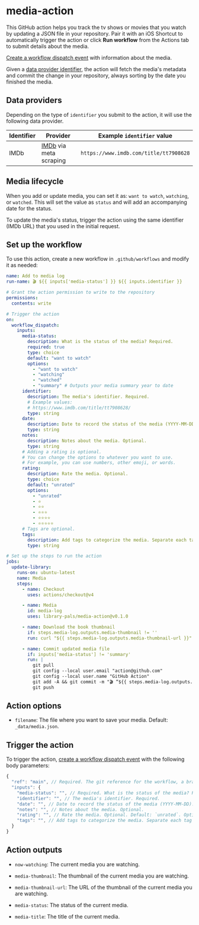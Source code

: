 # media-action

This GitHub action helps you track the tv shows or movies that you watch by updating a JSON file in your repository. Pair it with an iOS Shortcut to automatically trigger the action or click **Run workflow** from the Actions tab to submit details about the media.

[Create a workflow dispatch event](https://docs.github.com/en/rest/actions/workflows#create-a-workflow-dispatch-event) with information about the media.

Given a [data provider identifier](#data-providers), the action will fetch the media's metadata and commit the change in your repository, always sorting by the date you finished the media.

## Data providers

Depending on the type of `identifier` you submit to the action, it will use the following data provider.

| Identifier | Provider                                        | Example `identifier` value             |
| ---------- | ----------------------------------------------- | -------------------------------------- |
| IMDb       | [IMDb](https://www.imdb.com/) via meta scraping | `https://www.imdb.com/title/tt7908628` |

## Media lifecycle

When you add or update media, you can set it as: `want to watch`, `watching`, or `watched`. This will set the value as `status` and will add an accompanying date for the status.

To update the media's status, trigger the action using the same identifier (IMDb URL) that you used in the initial request.

<!-- START GENERATED DOCUMENTATION -->

## Set up the workflow

To use this action, create a new workflow in `.github/workflows` and modify it as needed:

```yml
name: Add to media log
run-name: 🎬 ${{ inputs['media-status'] }} ${{ inputs.identifier }}

# Grant the action permission to write to the repository
permissions:
  contents: write

# Trigger the action
on:
  workflow_dispatch:
    inputs:
      media-status:
        description: What is the status of the media? Required.
        required: true
        type: choice
        default: "want to watch"
        options:
          - "want to watch"
          - "watching"
          - "watched"
          - "summary" # Outputs your media summary year to date
      identifier:
        description: The media's identifier. Required.
        # Example values:
        # https://www.imdb.com/title/tt7908628/
        type: string
      date:
        description: Date to record the status of the media (YYYY-MM-DD). Leave blank for today.
        type: string
      notes:
        description: Notes about the media. Optional.
        type: string
      # Adding a rating is optional.
      # You can change the options to whatever you want to use.
      # For example, you can use numbers, other emoji, or words.
      rating:
        description: Rate the media. Optional.
        type: choice
        default: "unrated"
        options:
          - "unrated"
          - ⭐️
          - ⭐️⭐️
          - ⭐️⭐️⭐️
          - ⭐️⭐️⭐️⭐️
          - ⭐️⭐️⭐️⭐️⭐️
      # Tags are optional.
      tags:
        description: Add tags to categorize the media. Separate each tag with a comma.
        type: string

# Set up the steps to run the action
jobs:
  update-library:
    runs-on: ubuntu-latest
    name: Media
    steps:
      - name: Checkout
        uses: actions/checkout@v4

      - name: Media
        id: media-log
        uses: library-pals/media-action@v0.1.0

      - name: Download the book thumbnail
        if: steps.media-log.outputs.media-thumbnail != ''
        run: curl "${{ steps.media-log.outputs.media-thumbnail-url }}" -o "img/${{ steps.media-log.outputs.media-thumbnail }}"

      - name: Commit updated media file
        if: inputs['media-status'] != 'summary'
        run: |
          git pull
          git config --local user.email "action@github.com"
          git config --local user.name "GitHub Action"
          git add -A && git commit -m "🎬 “${{ steps.media-log.outputs.media-title }}” (${{ inputs['media-status'] }})"
          git push
```

## Action options

- `filename`: The file where you want to save your media. Default: `_data/media.json`.

## Trigger the action

To trigger the action, [create a workflow dispatch event](https://docs.github.com/en/rest/actions/workflows#create-a-workflow-dispatch-event) with the following body parameters:

```js
{
  "ref": "main", // Required. The git reference for the workflow, a branch or tag name.
  "inputs": {
    "media-status": "", // Required. What is the status of the media? Required. Default: `want to watch`. Options: `want to watch`, `watching`, `watched`, `summary`.
    "identifier": "", // The media's identifier. Required.
    "date": "", // Date to record the status of the media (YYYY-MM-DD). Leave blank for today.
    "notes": "", // Notes about the media. Optional.
    "rating": "", // Rate the media. Optional. Default: `unrated`. Options: `unrated`, `⭐️`, `⭐️⭐️`, `⭐️⭐️⭐️`, `⭐️⭐️⭐️⭐️`, `⭐️⭐️⭐️⭐️⭐️`.
    "tags": "", // Add tags to categorize the media. Separate each tag with a comma.
  }
}
```

## Action outputs

- `now-watching`: The current media you are watching.

- `media-thumbnail`: The thumbnail of the current media you are watching.

- `media-thumbnail-url`: The URL of the thumbnail of the current media you are watching.

- `media-status`: The status of the current media.

- `media-title`: The title of the current media.
<!-- END GENERATED DOCUMENTATION -->
